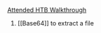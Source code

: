 

[Attended HTB Walkthrough](https://hackso.me/attended-htb-walkthrough/)


1. [[Base64]] to extract a file

